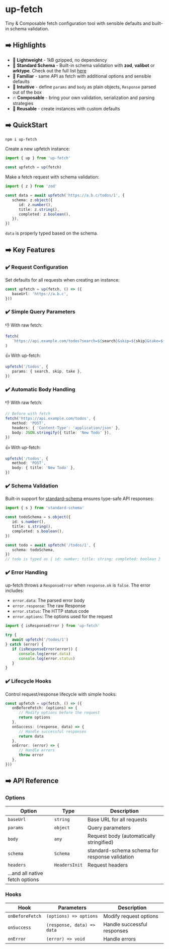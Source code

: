 # up-fetch

Tiny & Composable fetch configuration tool with sensible defaults and built-in schema validation.

## ➡️ Highlights

- 🚀 **Lightweight** - 1kB gzipped, no dependency
- 💪 **Standard Schema** - Built-in schema validation with **zod**, **valibot** or **arktype**. Check out the full list [here](https://github.com/standard-schema/standard-schema?tab=readme-ov-file#what-schema-libraries-implement-the-spec)
- 🤩 **Familiar** - same API as fetch with additional options and sensible defaults
- 🎯 **Intuitive** - define `params` and `body` as plain objects, `Response` parsed out of the box
- 🔥 **Composable** - bring your own validation, serialization and parsing strategies
- 💫 **Reusable** - create instances with custom defaults

## ➡️ QuickStart

```bash
npm i up-fetch
```

Create a new upfetch instance:

```ts
import { up } from 'up-fetch'

const upfetch = up(fetch)
```

Make a fetch request with schema validation:

```ts
import { z } from 'zod'

const data = await upfetch('https://a.b.c/todos/1', {
   schema: z.object({
      id: z.number(),
      title: z.string(),
      completed: z.boolean(),
   }),
})
```

`data` is properly typed based on the schema.

## ➡️ Key Features

### ✔️ Request Configuration

Set defaults for all requests when creating an instance:

```ts
const upfetch = up(fetch, () => ({
   baseUrl: 'https://a.b.c',
}))
```

### ✔️ Simple Query Parameters

👎 With raw fetch:

```ts
fetch(
   `https://api.example.com/todos?search=${search}&skip=${skip}&take=${take}`,
)
```

👍 With up-fetch:

```ts
upfetch('/todos', {
   params: { search, skip, take },
})
```

### ✔️ Automatic Body Handling

👎 With raw fetch:

```ts
// Before with fetch
fetch('https://api.example.com/todos', {
   method: 'POST',
   headers: { 'Content-Type': 'application/json' },
   body: JSON.stringify({ title: 'New Todo' }),
})
```

👍 With up-fetch:

```ts
upfetch('/todos', {
   method: 'POST',
   body: { title: 'New Todo' },
})
```

### ✔️ Schema Validation

Built-in support for [standard-schema](https://github.com/standard-schema/standard-schema) ensures type-safe API responses:

```ts
import { s } from 'standard-schema'

const todoSchema = s.object({
   id: s.number(),
   title: s.string(),
   completed: s.boolean(),
})

const todo = await upfetch('/todos/1', {
   schema: todoSchema,
})
// todo is typed as { id: number; title: string; completed: boolean }
```

### ✔️ Error Handling

up-fetch throws a `ResponseError` when `response.ok` is `false`. The error includes:

- `error.data`: The parsed error body
- `error.response`: The raw Response
- `error.status`: The HTTP status code
- `error.options`: The options used for the request

```ts
import { isResponseError } from 'up-fetch'

try {
   await upfetch('/todos/1')
} catch (error) {
   if (isResponseError(error)) {
      console.log(error.data)
      console.log(error.status)
   }
}
```

### ✔️ Lifecycle Hooks

Control request/response lifecycle with simple hooks:

```ts
const upfetch = up(fetch, () => ({
   onBeforeFetch: (options) => {
      // Modify options before the request
      return options
   },
   onSuccess: (response, data) => {
      // Handle successful responses
      return data
   },
   onError: (error) => {
      // Handle errors
      throw error
   },
}))
```

## ➡️ API Reference

### Options

| Option                          | Type          | Description                                    |
| ------------------------------- | ------------- | ---------------------------------------------- |
| `baseUrl`                       | `string`      | Base URL for all requests                      |
| `params`                        | `object`      | Query parameters                               |
| `body`                          | `any`         | Request body (automatically stringified)       |
| `schema`                        | `Schema`      | standard-schema schema for response validation |
| `headers`                       | `HeadersInit` | Request headers                                |
| ...and all native fetch options |               |                                                |

### Hooks

| Hook            | Parameters                 | Description                 |
| --------------- | -------------------------- | --------------------------- |
| `onBeforeFetch` | `(options) => options`     | Modify request options      |
| `onSuccess`     | `(response, data) => data` | Handle successful responses |
| `onError`       | `(error) => void`          | Handle errors               |

